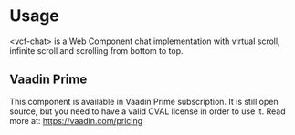 # Usage

&lt;vcf-chat&gt; is a Web Component chat implementation with virtual scroll, infinite scroll and scrolling from bottom to top.

## Vaadin Prime
This component is available in Vaadin Prime subscription. It is still open source, but you need to have a valid CVAL license in order to use it. Read more at: https://vaadin.com/pricing
